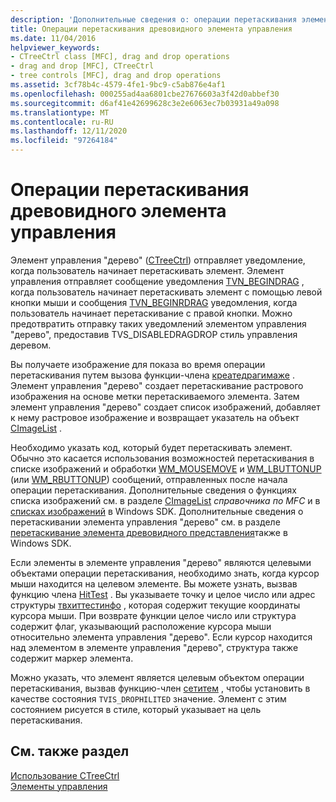 ```yaml
---
description: 'Дополнительные сведения о: операции перетаскивания элементов управления деревом'
title: Операции перетаскивания древовидного элемента управления
ms.date: 11/04/2016
helpviewer_keywords:
- CTreeCtrl class [MFC], drag and drop operations
- drag and drop [MFC], CTreeCtrl
- tree controls [MFC], drag and drop operations
ms.assetid: 3cf78b4c-4579-4fe1-9bc9-c5ab876e4af1
ms.openlocfilehash: 000255ad4aa6801cbe27676603a3f42d0abbef30
ms.sourcegitcommit: d6af41e42699628c3e2e6063ec7b03931a49a098
ms.translationtype: MT
ms.contentlocale: ru-RU
ms.lasthandoff: 12/11/2020
ms.locfileid: "97264184"
---
```

# <a name="tree-control-drag-and-drop-operations"></a>Операции перетаскивания древовидного элемента управления

Элемент управления "дерево" ([CTreeCtrl](../mfc/reference/ctreectrl-class.md)) отправляет уведомление, когда пользователь начинает перетаскивать элемент. Элемент управления отправляет сообщение уведомления [TVN_BEGINDRAG](/windows/win32/Controls/tvn-begindrag) , когда пользователь начинает перетаскивать элемент с помощью левой кнопки мыши и сообщения [TVN_BEGINRDRAG](/windows/win32/Controls/tvn-beginrdrag) уведомления, когда пользователь начинает перетаскивание с правой кнопки. Можно предотвратить отправку таких уведомлений элементом управления "дерево", предоставив TVS_DISABLEDRAGDROP стиль управления деревом.

Вы получаете изображение для показа во время операции перетаскивания путем вызова функции-члена [креатедрагимаже](../mfc/reference/ctreectrl-class.md#createdragimage) . Элемент управления "дерево" создает перетаскивание растрового изображения на основе метки перетаскиваемого элемента. Затем элемент управления "дерево" создает список изображений, добавляет к нему растровое изображение и возвращает указатель на объект [CImageList](../mfc/reference/cimagelist-class.md) .

Необходимо указать код, который будет перетаскивать элемент. Обычно это касается использования возможностей перетаскивания в списке изображений и обработки [WM_MOUSEMOVE](/windows/win32/inputdev/wm-mousemove) и [WM_LBUTTONUP](/windows/win32/inputdev/wm-lbuttonup) (или [WM_RBUTTONUP](/windows/win32/inputdev/wm-rbuttonup)) сообщений, отправленных после начала операции перетаскивания. Дополнительные сведения о функциях списка изображений см. в разделе [CImageList](../mfc/reference/cimagelist-class.md) *справочника по MFC* и в [списках изображений](/windows/win32/controls/image-lists) в Windows SDK. Дополнительные сведения о перетаскивании элемента управления "дерево" см. в разделе [перетаскивание элемента древовидного представления](/windows/win32/Controls/tree-view-controls)также в Windows SDK.

Если элементы в элементе управления "дерево" являются целевыми объектами операции перетаскивания, необходимо знать, когда курсор мыши находится на целевом элементе. Вы можете узнать, вызвав функцию члена [HitTest](../mfc/reference/ctreectrl-class.md#hittest) . Вы указываете точку и целое число или адрес структуры [твхиттестинфо](/windows/win32/api/commctrl/ns-commctrl-tvhittestinfo) , которая содержит текущие координаты курсора мыши. При возврате функции целое число или структура содержит флаг, указывающий расположение курсора мыши относительно элемента управления "дерево". Если курсор находится над элементом в элементе управления "дерево", структура также содержит маркер элемента.

Можно указать, что элемент является целевым объектом операции перетаскивания, вызвав функцию-член [сетитем](../mfc/reference/ctreectrl-class.md#setitem) , чтобы установить в качестве состояния `TVIS_DROPHILITED` значение. Элемент с этим состоянием рисуется в стиле, который указывает на цель перетаскивания.

## <a name="see-also"></a>См. также раздел

[Использование CTreeCtrl](../mfc/using-ctreectrl.md)<br/>
[Элементы управления](../mfc/controls-mfc.md)
